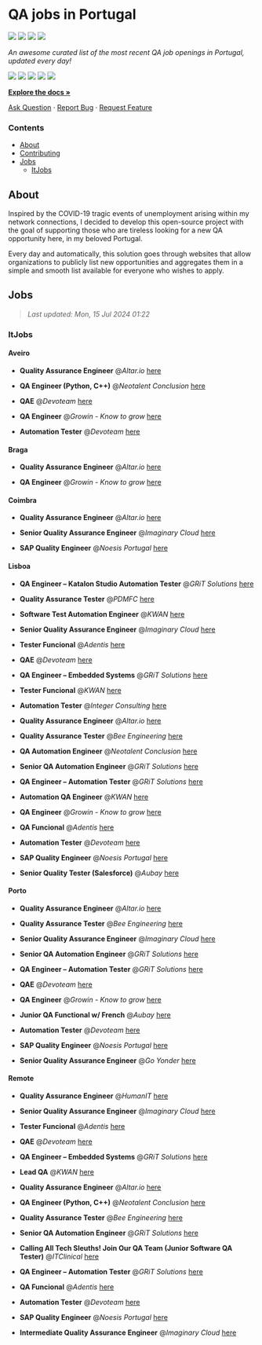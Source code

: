 QA jobs in Portugal
========================

![](https://img.shields.io/static/v1?label=%F0%9F%8C%9F&message=If%20Useful&color=BC4E99)
[![](https://img.shields.io/github/stars/sergiomartins8/qa-jobs-in-portugal)](https://github.com/sergiomartins8/qa-jobs-in-portugal/stargazers)
[![](https://img.shields.io/github/forks/sergiomartins8/qa-jobs-in-portugal)](https://github.com/sergiomartins8/qa-jobs-in-portugal/network/members)
[![](https://img.shields.io/badge/-sergiomartins8-blue?logo=Linkedin&logoColor=white)](https://www.linkedin.com/in/sergiomartins8/)

_An awesome curated list of the most recent QA job openings in Portugal, updated every day!_

[![](https://img.shields.io/github/v/release/sergiomartins8/qa-jobs-in-portugal)](https://github.com/sergiomartins8/qa-jobs-in-portugal/releases)
[![](https://github.com/sergiomartins8/qa-jobs-in-portugal/workflows/release/badge.svg)](https://github.com/sergiomartins8/qa-jobs-in-portugal/actions?query=workflow%3Arelease)
[![](https://img.shields.io/github/issues/sergiomartins8/qa-jobs-in-portugal)](https://github.com/sergiomartins8/qa-jobs-in-portugal/issues)
[![](https://img.shields.io/github/contributors/sergiomartins8/qa-jobs-in-portugal)](https://github.com/sergiomartins8/qa-jobs-in-portugal/graphs/contributors)
[![](https://img.shields.io/github/license/sergiomartins8/qa-jobs-in-portugal)](https://github.com/sergiomartins8/qa-jobs-in-portugal/blob/master/LICENSE)

**[Explore the docs »](https://github.com/sergiomartins8/qa-jobs-in-portugal/blob/master/docs/DOCUMENTATION.md)**

[Ask Question](https://github.com/sergiomartins8/qa-jobs-in-portugal/issues) 
·
[Report Bug](https://github.com/sergiomartins8/qa-jobs-in-portugal/issues)
·
[Request Feature](https://github.com/sergiomartins8/qa-jobs-in-portugal/issues)

### Contents
* [About](#about)
* [Contributing](https://github.com/sergiomartins8/qa-jobs-in-portugal/blob/master/docs/CONTRIBUTING.md)
* [Jobs](#jobs)
  * [ItJobs](#itjobs)

## About
Inspired by the COVID-19 tragic events of unemployment arising within my network connections, I decided to develop this open-source project with the goal of supporting those who are tireless looking for a new QA opportunity here, in my beloved Portugal.

Every day and automatically, this solution goes through websites that allow organizations to publicly list new opportunities and aggregates them in a simple and smooth list available for everyone who wishes to apply.

Jobs
---------

> _Last updated: Mon, 15 Jul 2024 01:22_

### ItJobs

#### Aveiro

- **Quality Assurance Engineer** @_Altar.io_ [here](https://www.itjobs.pt/oferta/486218/quality-assurance-engineer)


- **QA Engineer (Python, C++)** @_Neotalent Conclusion_ [here](https://www.itjobs.pt/oferta/485459/qa-engineer-python-c)


- **QAE** @_Devoteam_ [here](https://www.itjobs.pt/oferta/486256/qae)


- **QA Engineer** @_Growin - Know to grow_ [here](https://www.itjobs.pt/oferta/486356/qa-engineer)


- **Automation Tester** @_Devoteam_ [here](https://www.itjobs.pt/oferta/485311/automation-tester)

#### Braga

- **Quality Assurance Engineer** @_Altar.io_ [here](https://www.itjobs.pt/oferta/486218/quality-assurance-engineer)


- **QA Engineer** @_Growin - Know to grow_ [here](https://www.itjobs.pt/oferta/486356/qa-engineer)

#### Coimbra

- **Quality Assurance Engineer** @_Altar.io_ [here](https://www.itjobs.pt/oferta/486218/quality-assurance-engineer)


- **Senior Quality Assurance Engineer** @_Imaginary Cloud_ [here](https://www.itjobs.pt/oferta/486308/senior-quality-assurance-engineer)


- **SAP Quality Engineer** @_Noesis Portugal_ [here](https://www.itjobs.pt/oferta/484803/sap-quality-engineer-all-locations)

#### Lisboa

- **QA Engineer – Katalon Studio Automation Tester** @_GRiT Solutions_ [here](https://www.itjobs.pt/oferta/485616/qa-engineer-katalon-studio-automation-tester)


- **Quality Assurance Tester** @_PDMFC_ [here](https://www.itjobs.pt/oferta/486174/quality-assurance-tester)


- **Software Test Automation Engineer** @_KWAN_ [here](https://www.itjobs.pt/oferta/485429/software-test-automation-engineer)


- **Senior Quality Assurance Engineer** @_Imaginary Cloud_ [here](https://www.itjobs.pt/oferta/486308/senior-quality-assurance-engineer)


- **Tester Funcional** @_Adentis_ [here](https://www.itjobs.pt/oferta/485590/tester-funcional)


- **QAE** @_Devoteam_ [here](https://www.itjobs.pt/oferta/486256/qae)


- **QA Engineer – Embedded Systems** @_GRiT Solutions_ [here](https://www.itjobs.pt/oferta/486086/qa-engineer-embedded-systems)


- **Tester Funcional** @_KWAN_ [here](https://www.itjobs.pt/oferta/485897/tester-funcional)


- **Automation Tester** @_Integer Consulting_ [here](https://www.itjobs.pt/oferta/485741/automation-tester)


- **Quality Assurance Engineer** @_Altar.io_ [here](https://www.itjobs.pt/oferta/486218/quality-assurance-engineer)


- **Quality Assurance Tester** @_Bee Engineering_ [here](https://www.itjobs.pt/oferta/486048/quality-assurance-tester)


- **QA Automation Engineer** @_Neotalent Conclusion_ [here](https://www.itjobs.pt/oferta/486142/qa-automation-engineer)


- **Senior QA Automation Engineer** @_GRiT Solutions_ [here](https://www.itjobs.pt/oferta/485183/senior-qa-automation-engineer)


- **QA Engineer – Automation Tester** @_GRiT Solutions_ [here](https://www.itjobs.pt/oferta/485139/qa-engineer-automation-tester)


- **Automation QA Engineer** @_KWAN_ [here](https://www.itjobs.pt/oferta/485074/automation-qa-engineer)


- **QA Engineer** @_Growin - Know to grow_ [here](https://www.itjobs.pt/oferta/486356/qa-engineer)


- **QA Funcional** @_Adentis_ [here](https://www.itjobs.pt/oferta/486199/qa-funcional)


- **Automation Tester** @_Devoteam_ [here](https://www.itjobs.pt/oferta/485311/automation-tester)


- **SAP Quality Engineer** @_Noesis Portugal_ [here](https://www.itjobs.pt/oferta/484803/sap-quality-engineer-all-locations)


- **Senior Quality Tester (Salesforce)** @_Aubay_ [here](https://www.itjobs.pt/oferta/485127/senior-quality-tester-salesforce)

#### Porto

- **Quality Assurance Engineer** @_Altar.io_ [here](https://www.itjobs.pt/oferta/486218/quality-assurance-engineer)


- **Quality Assurance Tester** @_Bee Engineering_ [here](https://www.itjobs.pt/oferta/486048/quality-assurance-tester)


- **Senior Quality Assurance Engineer** @_Imaginary Cloud_ [here](https://www.itjobs.pt/oferta/486308/senior-quality-assurance-engineer)


- **Senior QA Automation Engineer** @_GRiT Solutions_ [here](https://www.itjobs.pt/oferta/485183/senior-qa-automation-engineer)


- **QA Engineer – Automation Tester** @_GRiT Solutions_ [here](https://www.itjobs.pt/oferta/485139/qa-engineer-automation-tester)


- **QAE** @_Devoteam_ [here](https://www.itjobs.pt/oferta/486256/qae)


- **QA Engineer** @_Growin - Know to grow_ [here](https://www.itjobs.pt/oferta/486356/qa-engineer)


- **Junior QA Functional w/ French** @_Aubay_ [here](https://www.itjobs.pt/oferta/485905/junior-qa-functional-w-french)


- **Automation Tester** @_Devoteam_ [here](https://www.itjobs.pt/oferta/485311/automation-tester)


- **SAP Quality Engineer** @_Noesis Portugal_ [here](https://www.itjobs.pt/oferta/484803/sap-quality-engineer-all-locations)


- **Senior Quality Assurance Engineer** @_Go Yonder_ [here](https://www.itjobs.pt/oferta/485815/senior-quality-assurance-engineer)

#### Remote

- **Quality Assurance Engineer** @_HumanIT_ [here](https://www.itjobs.pt/oferta/485817/quality-assurance-engineer)


- **Senior Quality Assurance Engineer** @_Imaginary Cloud_ [here](https://www.itjobs.pt/oferta/486308/senior-quality-assurance-engineer)


- **Tester Funcional** @_Adentis_ [here](https://www.itjobs.pt/oferta/485590/tester-funcional)


- **QAE** @_Devoteam_ [here](https://www.itjobs.pt/oferta/486256/qae)


- **QA Engineer – Embedded Systems** @_GRiT Solutions_ [here](https://www.itjobs.pt/oferta/486086/qa-engineer-embedded-systems)


- **Lead QA** @_KWAN_ [here](https://www.itjobs.pt/oferta/485875/lead-qa)


- **Quality Assurance Engineer** @_Altar.io_ [here](https://www.itjobs.pt/oferta/486218/quality-assurance-engineer)


- **QA Engineer (Python, C++)** @_Neotalent Conclusion_ [here](https://www.itjobs.pt/oferta/485459/qa-engineer-python-c)


- **Quality Assurance Tester** @_Bee Engineering_ [here](https://www.itjobs.pt/oferta/486048/quality-assurance-tester)


- **Senior QA Automation Engineer** @_GRiT Solutions_ [here](https://www.itjobs.pt/oferta/485183/senior-qa-automation-engineer)


- **Calling All Tech Sleuths! Join Our QA Team (Junior Software QA Tester)** @_ITClinical_ [here](https://www.itjobs.pt/oferta/485045/calling-all-tech-sleuths-join-our-qa-team-junior-software-qa-tester)


- **QA Engineer – Automation Tester** @_GRiT Solutions_ [here](https://www.itjobs.pt/oferta/485139/qa-engineer-automation-tester)


- **QA Funcional** @_Adentis_ [here](https://www.itjobs.pt/oferta/486199/qa-funcional)


- **Automation Tester** @_Devoteam_ [here](https://www.itjobs.pt/oferta/485311/automation-tester)


- **SAP Quality Engineer** @_Noesis Portugal_ [here](https://www.itjobs.pt/oferta/484803/sap-quality-engineer-all-locations)


- **Intermediate Quality Assurance Engineer** @_Imaginary Cloud_ [here](https://www.itjobs.pt/oferta/486006/intermediate-quality-assurance-engineer)


